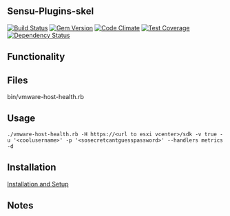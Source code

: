## Sensu-Plugins-skel

[![Build Status](https://travis-ci.org/sensu-plugins/sensu-plugins-skel.svg?branch=master)](https://travis-ci.org/sensu-plugins/sensu-plugins-skel)
[![Gem Version](https://badge.fury.io/rb/sensu-plugins-skel.svg)](http://badge.fury.io/rb/sensu-plugins-skel)
[![Code Climate](https://codeclimate.com/github/sensu-plugins/sensu-plugins-skel/badges/gpa.svg)](https://codeclimate.com/github/sensu-plugins/sensu-plugins-skel)
[![Test Coverage](https://codeclimate.com/github/sensu-plugins/sensu-plugins-skel/badges/coverage.svg)](https://codeclimate.com/github/sensu-plugins/sensu-plugins-skel)
[![Dependency Status](https://gemnasium.com/sensu-plugins/sensu-plugins-skel.svg)](https://gemnasium.com/sensu-plugins/sensu-plugins-skel)

## Functionality

## Files
bin/vmware-host-health.rb

## Usage
```
./vmware-host-health.rb -H https://<url to esxi vcenter>/sdk -v true -u '<coolusername>' -p '<sosecretcantguesspassword>' --handlers metrics -d
```

## Installation

[Installation and Setup](http://sensu-plugins.io/docs/installation_instructions.html)

## Notes
